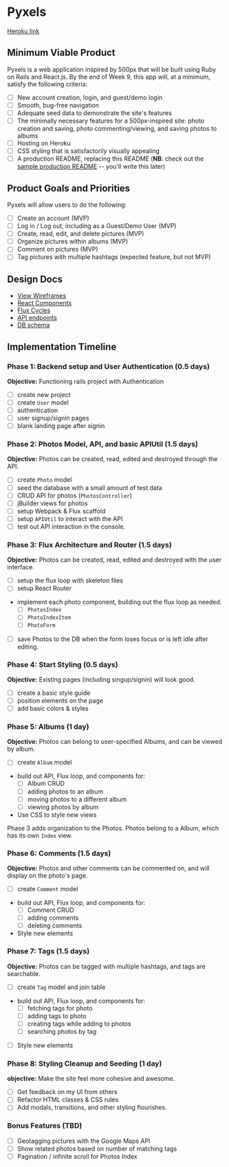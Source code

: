 # Pyxels

[Heroku link][heroku]

[heroku]: http://pyxels.herokuapp.com

## Minimum Viable Product

Pyxels is a web application inspired by 500px that will be built using Ruby on Rails and React.js.  By the end of Week 9, this app will, at a minimum, satisfy the following criteria:

- [ ] New account creation, login, and guest/demo login
- [ ] Smooth, bug-free navigation
- [ ] Adequate seed data to demonstrate the site's features
- [ ] The minimally necessary features for a 500px-inspired site: photo creation and saving, photo commenting/viewing, and saving photos to albums
- [ ] Hosting on Heroku
- [ ] CSS styling that is satisfactorily visually appealing
- [ ] A production README, replacing this README (**NB**: check out the [sample production README](https://github.com/appacademy/sample-project-proposal/blob/master/docs/production_readme.md) -- you'll write this later)

## Product Goals and Priorities

Pyxels will allow users to do the following:

<!-- This is a Markdown checklist. Use it to keep track of your
progress. Put an x between the brackets for a checkmark: [x] -->

- [ ] Create an account (MVP)
- [ ] Log in / Log out, including as a Guest/Demo User (MVP)
- [ ] Create, read, edit, and delete pictures (MVP)
- [ ] Organize pictures within albums (MVP)
- [ ] Comment on pictures (MVP)
- [ ] Tag pictures with multiple hashtags (expected feature, but not MVP)

## Design Docs
* [View Wireframes][views]
* [React Components][components]
* [Flux Cycles][flux-cycles]
* [API endpoints][api-endpoints]
* [DB schema][schema]

[views]: ./docs/views.md
[components]: ./docs/components.md
[flux-cycles]: ./docs/flux-cycles.md
[api-endpoints]: ./docs/api-endpoints.md
[schema]: ./docs/schema.md

## Implementation Timeline

### Phase 1: Backend setup and User Authentication (0.5 days)

**Objective:** Functioning rails project with Authentication

- [ ] create new project
- [ ] create `User` model
- [ ] authentication
- [ ] user signup/signin pages
- [ ] blank landing page after signin

### Phase 2: Photos Model, API, and basic APIUtil (1.5 days)

**Objective:** Photos can be created, read, edited and destroyed through
the API.

- [ ] create `Photo` model
- [ ] seed the database with a small amount of test data
- [ ] CRUD API for photos (`PhotosController`)
- [ ] jBuilder views for photos
- [ ] setup Webpack & Flux scaffold
- [ ] setup `APIUtil` to interact with the API
- [ ] test out API interaction in the console.

### Phase 3: Flux Architecture and Router (1.5 days)

**Objective:** Photos can be created, read, edited and destroyed with the
user interface.

- [ ] setup the flux loop with skeleton files
- [ ] setup React Router
- implement each photo component, building out the flux loop as needed.
  - [ ] `PhotosIndex`
  - [ ] `PhotoIndexItem`
  - [ ] `PhotoForm`
- [ ] save Photos to the DB when the form loses focus or is left idle
  after editing.

### Phase 4: Start Styling (0.5 days)

**Objective:** Existing pages (including singup/signin) will look good.

- [ ] create a basic style guide
- [ ] position elements on the page
- [ ] add basic colors & styles

### Phase 5: Albums (1 day)

**Objective:** Photos can belong to user-specified Albums, and can be viewed by album.

- [ ] create `Album` model
- build out API, Flux loop, and components for:
  - [ ] Album CRUD
  - [ ] adding photos to an album
  - [ ] moving photos to a different album
  - [ ] viewing photos by album
- Use CSS to style new views

Phase 3 adds organization to the Photos. Photos belong to a Album,
which has its own `Index` view.

### Phase 6: Comments (1.5 days)

**Objective:** Photos and other comments can be commented on, and will display on the photo's page.

- [ ] create `Comment` model
- build out API, Flux loop, and components for:
  - [ ] Comment CRUD
  - [ ] adding comments
  - [ ] deleting comments
- Style new elements

### Phase 7: Tags (1.5 days)

**Objective:** Photos can be tagged with multiple hashtags, and tags are searchable.

- [ ] create `Tag` model and join table
- build out API, Flux loop, and components for:
  - [ ] fetching tags for photo
  - [ ] adding tags to photo
  - [ ] creating tags while adding to photos
  - [ ] searching photos by tag
- [ ] Style new elements

### Phase 8: Styling Cleanup and Seeding (1 day)

**objective:** Make the site feel more cohesive and awesome.

- [ ] Get feedback on my UI from others
- [ ] Refactor HTML classes & CSS rules
- [ ] Add modals, transitions, and other styling flourishes.

### Bonus Features (TBD)
- [ ] Geotagging pictures with the Google Maps API
- [ ] Show related photos based on number of matching tags
- [ ] Pagination / infinite scroll for Photos Index

[phase-one]: ./docs/phases/phase1.md
[phase-two]: ./docs/phases/phase2.md
[phase-three]: ./docs/phases/phase3.md
[phase-four]: ./docs/phases/phase4.md
[phase-five]: ./docs/phases/phase5.md
